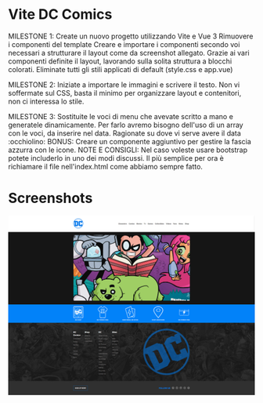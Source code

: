 # Vite DC Comics

MILESTONE 1:
Create un nuovo progetto utilizzando Vite e Vue 3
Rimuovere i componenti del template
Creare e importare i componenti secondo voi necessari a strutturare il layout come da screenshot allegato.
Grazie ai vari componenti definite il layout, lavorando sulla solita struttura a blocchi colorati.
Eliminate tutti gli stili applicati di default (style.css e app.vue)

MILESTONE 2:
Iniziate a importare le immagini e scrivere il testo.
Non vi soffermate sul CSS, basta il minimo per organizzare layout e contenitori, non ci interessa lo stile.

MILESTONE 3:
Sostituite le voci di menu che avevate scritto a mano e generatele dinamicamente. Per farlo avremo bisogno dell'uso di un array con le voci, da inserire nel data. Ragionate su dove vi serve avere il data :occhiolino:
BONUS:
Creare un componente aggiuntivo per gestire la fascia azzurra con le icone.
NOTE E CONSIGLI:
Nel caso voleste usare bootstrap potete includerlo in uno dei modi discussi. Il più semplice per ora è richiamare il file nell'index.html come abbiamo sempre fatto.

# Screenshots

![Layout Screenshot](/public/vue-dc-comics-1/ScreenShot%20DC%20Comics%20layout.png)
